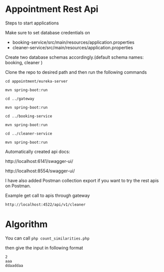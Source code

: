 # Appointment Rest Api
Steps to start applications

Make sure to set database credentials on
* booking-service/src/main/resources/application.properties
* cleaner-service/src/main/resources/application.properties

Create two database schemas accordingly.(default schema names: booking, cleaner )

Clone the repo to desired path and then run the following commands

<code>cd appointment/eureka-server</code>

<code>mvn spring-boot:run</code>


<code>cd ../gateway</code>


<code>mvn spring-boot:run</code>


<code>cd ../booking-service</code>


<code>mvn spring-boot:run</code>


<code>cd ../cleaner-service</code>


<code>mvn spring-boot:run</code>


Automatically created api docs:

http://localhost:6141/swagger-ui/

http://localhost:8554/swagger-ui/

I have also added Postman collection export if you want to try the rest apis on Postman.

Example get call to apis through gateway

`http://localhost:4522/api/v1/cleaner`

# Algorithm

You can call 
<code>php count_similarities.php</code>

then give the input in following format
```
2
aaa
ddaaddaa
```
